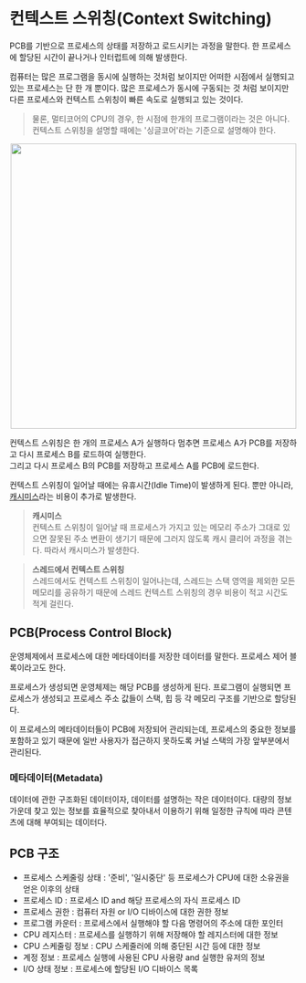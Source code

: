 # 컨텍스트 스위칭(Context Switching)
PCB를 기반으로 프로세스의 상태를 저장하고 로드시키는 과정을 말한다. 한 프로세스에 할당된 시간이 끝나거나 인터럽트에 의해 발생한다.

컴퓨터는 많은 프로그램을 동시에 실행하는 것처럼 보이지만 어떠한 시점에서 실행되고 있는 프로세스는 단 한 개 뿐이다. 
많은 프로세스가 동시에 구동되는 것 처럼 보이지만 다른 프로세스와 컨텍스트 스위칭이 빠른 속도로 실행되고 있는 것이다.

> 물론, 멀티코어의 CPU의 경우, 한 시점에 한개의 프로그램이라는 것은 아니다. 컨텍스트 스위칭을 설명할 때에는 '싱글코어'라는 기준으로 설명해야 한다.

<p align="center"><img src=https://github.com/zamizam/Study/assets/162006818/e4f84364-93a4-4550-b4af-26b9404fcedc width="500" height="500"></p>

컨텍스트 스위칭은 한 개의 프로세스 A가 실행하다 멈추면 프로세스 A가 PCB를 저장하고 다시 프로세스 B를 로드하여 실행한다. <br/>
그리고 다시 프로세스 B의 PCB를 저장하고 프로세스 A를 PCB에 로드한다.

컨텍스트 스위칭이 일어날 때에는 유휴시간(Idle Time)이 발생하게 된다. 뿐만 아니라, [캐시미스](https://github.com/zamizam/Study/blob/main/OS/%EC%BA%90%EC%8B%9C%ED%9E%88%ED%8A%B8%EC%99%80%20%EC%BA%90%EC%8B%9C%EB%AF%B8%EC%8A%A4.md)라는 비용이 추가로 발생한다.

> **캐시미스** <br/>
컨텍스트 스위칭이 일어날 때 프로세스가 가지고 있는 메모리 주소가 그대로 있으면 잘못된 주소 변환이 생기기 때문에 그러지 않도록 캐시 클리어 과정을 겪는다.
따라서 캐시미스가 발생한다.

> **스레드에서 컨텍스트 스위칭** <br/>
스레드에서도 컨텍스트 스위칭이 일어나는데, 스레드는 스택 영역을 제외한 모든 메모리를 공유하기 때문에 스레드 컨텍스트 스위칭의 경우 비용이 적고 시간도 적게 걸린다.

## PCB(Process Control Block)
운영체제에서 프로세스에 대한 메타데이터를 저장한 데이터를 말한다. 프로세스 제어 블록이라고도 한다.

프로세스가 생성되면 운영체제는 해당 PCB를 생성하게 된다. 프로그램이 실행되면 프로세스가 생성되고 프로세스 주소 값들이 스택, 힙 등 각 메모리 구조를 기반으로 할당된다.

이 프로세스의 메타데이터들이 PCB에 저장되어 관리되는데, 프로세스의 중요한 정보를 포함하고 있기 때문에 일반 사용자가 접근하지 못하도록 커널 스택의 가장 앞부분에서 관리된다.

### 메타데이터(Metadata)
데이터에 관한 구조화된 데이터이자, 데이터를 설명하는 작은 데이터이다. 대량의 정보 가운데 찾고 있는 정보를 효율적으로 찾아내서 이용하기 위해 일정한 규칙에 따라 콘텐츠에 대해 부여되는 데이터다.

## PCB 구조
- 프로세스 스케줄링 상태 : '준비', '일시중단' 등 프로세스가 CPU에 대한 소유권을 얻은 이후의 상태
- 프로세스 ID : 프로세스 ID and 해당 프로세스의 자식 프로세스 ID
- 프로세스 권한 : 컴퓨터 자원 or I/O 디바이스에 대한 권한 정보
- 프로그램 카운터 : 프로세스에서 실행해야 할 다음 명령어의 주소에 대한 포인터
- CPU 레지스터 : 프로세스를 실행하기 위해 저장해야 할 레지스터에 대한 정보
- CPU 스케줄링 정보 : CPU 스케줄러에 의해 중단된 시간 등에 대한 정보
- 계정 정보 : 프로세스 실행에 사용된 CPU 사용량 and 실행한 유저의 정보
- I/O 상태 정보 : 프로세스에 할당된 I/O 디바이스 목록

